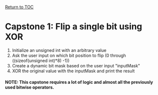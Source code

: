 <a href="https://github.com/CyberTrainingUSAF/05-C-Programming/blob/master/00-Table-of-Contents.md" rel="Return to TOC"> Return to TOC </a>

# Capstone 1: Flip a single bit using XOR

1. Initialize an unsigned int with an arbitrary value
2. Ask the user input on which bit position to flip \(0 through \(\(sizeof\(unsigned int\)\*8) -1\))
3. Create a dynamic bit mask based on the user input "inputMask"
4. XOR the original value with the inputMask and print the result

#### NOTE: This capstone requires a lot of logic and almost all the previously used bitwise operators.
